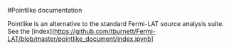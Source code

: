 #Pointlike documentation

Pointlike is an alternative to the standard Fermi-LAT source analysis suite. See the [index](https://github.com/tburnett/Fermi-LAT/blob/master/pointlike_document/index.ipynb]
